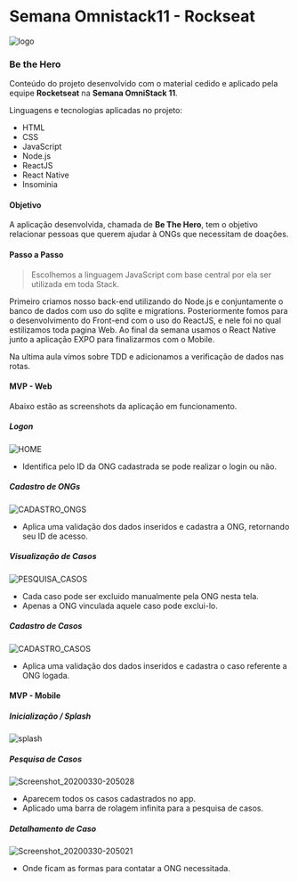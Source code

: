 # Semana Omnistack11 - Rockseat
![logo](https://user-images.githubusercontent.com/49286223/77972266-40d54b00-72c7-11ea-9ccc-3c41a7c68e7c.png)

### **Be the Hero**
Conteúdo do projeto desenvolvido com o material cedido e aplicado pela equipe **Rocketseat** na **Semana OmniStack 11**.

Linguagens e tecnologias aplicadas no projeto:
- HTML
- CSS
- JavaScript
- Node.js
- ReactJS
- React Native
- Insominia

#### Objetivo
A aplicação desenvolvida, chamada de **Be The Hero**, tem o objetivo relacionar pessoas que querem ajudar à ONGs que necessitam de doações.

#### Passo a Passo
>Escolhemos a linguagem JavaScript com base central por ela ser utilizada em toda Stack.

Primeiro criamos nosso back-end utilizando do Node.js e conjuntamente o banco de dados com uso do sqlite e migrations.
Posteriormente fomos para o desenvolvimento do Front-end com o uso do ReactJS, e nele foi no qual estilizamos toda pagina Web. 
Ao final da semana usamos o React Native junto a aplicação EXPO para finalizarmos com o Mobile.

Na ultima aula vimos sobre TDD e adicionamos a verificação de dados nas rotas.

#### MVP - Web
Abaixo estão as screenshots da aplicação em funcionamento.

##### Logon
![HOME](https://user-images.githubusercontent.com/49286223/77973032-7844f700-72c9-11ea-89a6-b6815185a27c.png)

- Identifica pelo ID da ONG cadastrada se pode realizar o login ou não.
##### Cadastro de ONGs
![CADASTRO_ONGS](https://user-images.githubusercontent.com/49286223/77973054-872ba980-72c9-11ea-8aba-a6b9ae92a4e4.png)

- Aplica uma validação dos dados inseridos e cadastra a ONG, retornando seu ID de acesso.
##### Visualização de Casos
![PESQUISA_CASOS](https://user-images.githubusercontent.com/49286223/77973048-8430b900-72c9-11ea-9709-357faf55ddee.png)

- Cada caso pode ser excluido manualmente pela ONG nesta tela.
- Apenas a ONG vinculada aquele caso pode exclui-lo.
##### Cadastro de Casos
![CADASTRO_CASOS](https://user-images.githubusercontent.com/49286223/77973049-85fa7c80-72c9-11ea-81c4-665b81c05aa7.png)

- Aplica uma validação dos dados inseridos e cadastra o caso referente a ONG logada.
#### MVP - Mobile
##### Inicialização / Splash
![splash](https://user-images.githubusercontent.com/49286223/77973134-bfcb8300-72c9-11ea-9a34-e603d3e1c20e.png)
##### Pesquisa de Casos
![Screenshot_20200330-205028](https://user-images.githubusercontent.com/49286223/77973173-e12c6f00-72c9-11ea-9445-c4fcb6981dc9.jpg)

- Aparecem todos os casos cadastrados no app.
- Aplicado uma barra de rolagem infinita para a pesquisa de casos.
##### Detalhamento de Caso
![Screenshot_20200330-205021](https://user-images.githubusercontent.com/49286223/77973176-e1c50580-72c9-11ea-8977-4d1cc2c23371.jpg)

- Onde ficam as formas para contatar a ONG necessitada.
